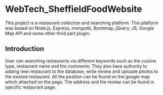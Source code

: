 # WebTech_SheffieldFoodWebsite
This project is a restaurant collection and searching platform. This platform was based on Node.js, Express, mongodb,  Bootstrap, jQuery, JS, Google Map API and some other thrid part plugin.

## Introduction
User can searching restaurants via different keywords such as the cuisine type, restaurant name and the comments; They also have authority to adding new restaurant to the database, write review and uploade photos to the existed restaurant. All the position can be found on the google map which attached on the page. The address and the review can be found in specific restaurant page.

